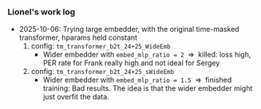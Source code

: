 ### Lionel's work log
- 2025-10-06: Trying large embedder, with the original time-masked transformer, hparams held constant
    1. config: `tm_transformer_b2t_24+25_WideEmb`
        - Wider embedder with `embed_mlp_ratio = 2` $\;\Longrightarrow\;$ killed: loss high, PER rate for Frank really high and not ideal for Sergey
    2. config: `tm_transformer_b2t_24+25_sWideEmb`
        - Wider embedder with `embed_mlp_ratio = 1.5` $\;\Longrightarrow\;$ finished training: Bad results. The idea is that the wider embedder might just overfit the data.